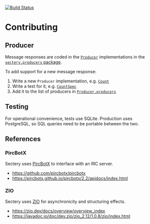 [![Build Status][build-badge]][build-link]

[build-badge]: https://github.com/earldouglas/sectery/workflows/build/badge.svg "Build Status"
[build-link]: https://github.com/earldouglas/sectery/actions "GitHub Actions"

# Contributing

## Producer

Message responses are coded in the [`Producer`][Producer.scala]
implementations in the [`sectery.producers` package][sectery.producers].

[Producer.scala]: src/main/scala/sectery/Producer.scala
[sectery.producers]: src/main/scala/sectery/producers/

To add support for a new message response:

1. Write a new `Producer` implementation, e.g.  [`Count`][Count.scala]
2. Write a test for it, e.g. [`CountSpec`][CountSpec.scala]
3. Add it to the list of producers in [`Producer.producers`][Producer.producers]

[Count.scala]: https://github.com/earldouglas/sectery/blob/d96e9bcb85816d8793fc6c10547feb5117a82ed1/src/main/scala/sectery/producers/Count.scala
[CountSpec.scala]: https://github.com/earldouglas/sectery/blob/d96e9bcb85816d8793fc6c10547feb5117a82ed1/src/test/scala/sectery/producers/CountSpec.scala
[Producer.producers]: https://github.com/earldouglas/sectery/blob/d96e9bcb85816d8793fc6c10547feb5117a82ed1/src/main/scala/sectery/Producer.scala#L75

## Testing

For operational convenience, tests use SQLite.  Production uses
PostgreSQL, so SQL queries need to be portable between the two.

## References

### PircBotX

Sectery uses [PircBotX](https://github.com/pircbotx/pircbotx) to
interface with an IRC server.

* https://github.com/pircbotx/pircbotx
* https://pircbotx.github.io/pircbotx/2.2/apidocs/index.html

### ZIO

Sectery uses [ZIO](https://zio.dev/) for asynchronicity and structuring
effects.

* https://zio.dev/docs/overview/overview_index
* https://javadoc.io/doc/dev.zio/zio_2.12/1.0.8/zio/index.html
